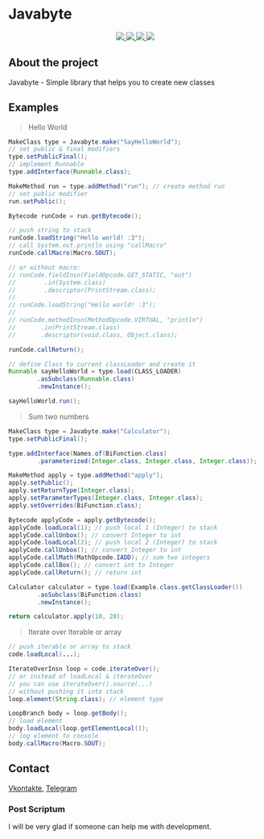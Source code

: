 <!-- @formatter:off  -->

# Javabyte

<div align="center">
  <a href="https://github.com/whilein/javabyte/blob/master/LICENSE">
    <img src="https://img.shields.io/github/license/whilein/javabyte">
  </a>

  <a href="https://discord.gg/ANEHruraCc">
    <img src="https://img.shields.io/discord/819859288049844224?logo=discord">
  </a>

  <a href="https://github.com/whilein/javabyte/issues">
    <img src="https://img.shields.io/github/issues/whilein/javabyte">
  </a>

  <a href="https://github.com/whilein/javabyte/pulls">
    <img src="https://img.shields.io/github/issues-pr/whilein/javabyte">
  </a>
</div>

## About the project

Javabyte - Simple library that helps you to create new classes

## Examples
> Hello World
```java
MakeClass type = Javabyte.make("SayHelloWorld");
// set public & final modifiers
type.setPublicFinal();
// implement Runnable
type.addInterface(Runnable.class);

MakeMethod run = type.addMethod("run"); // create method run
// set public modifier
run.setPublic();

Bytecode runCode = run.getBytecode();

// push string to stack
runCode.loadString("Hello world! :3");
// call System.out.println using "callMacro"
runCode.callMacro(Macro.SOUT);

// or without macro:
// runCode.fieldInsn(FieldOpcode.GET_STATIC, "out")
//        .in(System.class)
//        .descriptor(PrintStream.class);
//
// runCode.loadString("Hello world! :3");
//
// runCode.methodInsn(MethodOpcode.VIRTUAL, "println")
//       .in(PrintStream.class)
//       .descriptor(void.class, Object.class);

runCode.callReturn();

// define Class to current classLoader and create it
Runnable sayHelloWorld = type.load(CLASS_LOADER)
        .asSubclass(Runnable.class)
        .newInstance();

sayHelloWorld.run();
```
> Sum two numbers
```java
MakeClass type = Javabyte.make("Calculator");
type.setPublicFinal();

type.addInterface(Names.of(BiFunction.class)
        .parameterized(Integer.class, Integer.class, Integer.class));

MakeMethod apply = type.addMethod("apply");
apply.setPublic();
apply.setReturnType(Integer.class);
apply.setParameterTypes(Integer.class, Integer.class);
apply.setOverrides(BiFunction.class);

Bytecode applyCode = apply.getBytecode();
applyCode.loadLocal(1); // push local 1 (Integer) to stack
applyCode.callUnbox(); // convert Integer to int
applyCode.loadLocal(2); // push local 2 (Integer) to stack
applyCode.callUnbox(); // convert Integer to int
applyCode.callMath(MathOpcode.IADD); // sum two integers
applyCode.callBox(); // convert int to Integer
applyCode.callReturn(); // return int

Calculator calculator = type.load(Example.class.getClassLoader())
        .asSubclass(BiFunction.class)
        .newInstance();

return calculator.apply(10, 20);
```
> Iterate over Iterable or array
```java
// push iterable or array to stack
code.loadLocal(...);

IterateOverInsn loop = code.iterateOver();
// or instead of loadLocal & iterateOver 
// you can use iterateOver().source(...)
// without pushing it into stack
loop.element(String.class); // element type

LoopBranch body = loop.getBody();
// load element
body.loadLocal(loop.getElementLocal());
// log element to console
body.callMacro(Macro.SOUT);
```
## Contact
[Vkontakte](https://vk.com/id623151994),
[Telegram](https://t.me/whilein)

### Post Scriptum

I will be very glad if someone can help me with development.

<!-- @formatter:on  -->
